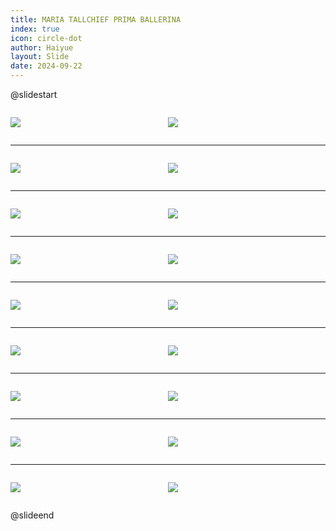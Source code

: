 ```yaml
---
title: MARIA TALLCHIEF PRIMA BALLERINA
index: true
icon: circle-dot
author: Haiyue
layout: Slide
date: 2024-09-22
---
```

 
@slidestart

<div style="display:flex">
<div style="flex:1">

![](https://raw.githubusercontent.com/yclord/reading/refs/heads/master/english/Level-R/MARIA%20TALLCHIEF%20PRIMA%20BALLERINA/001.webp)
</div>
<div style="flex:1">

![](https://raw.githubusercontent.com/yclord/reading/refs/heads/master/english/Level-R/MARIA%20TALLCHIEF%20PRIMA%20BALLERINA/002.webp)
</div>
</div>

---

<div style="display:flex">
<div style="flex:1">

![](https://raw.githubusercontent.com/yclord/reading/refs/heads/master/english/Level-R/MARIA%20TALLCHIEF%20PRIMA%20BALLERINA/003.webp)
</div>
<div style="flex:1">

![](https://raw.githubusercontent.com/yclord/reading/refs/heads/master/english/Level-R/MARIA%20TALLCHIEF%20PRIMA%20BALLERINA/004.webp)
</div>
</div>

---

<div style="display:flex">
<div style="flex:1">

![](https://raw.githubusercontent.com/yclord/reading/refs/heads/master/english/Level-R/MARIA%20TALLCHIEF%20PRIMA%20BALLERINA/005.webp)
</div>
<div style="flex:1">

![](https://raw.githubusercontent.com/yclord/reading/refs/heads/master/english/Level-R/MARIA%20TALLCHIEF%20PRIMA%20BALLERINA/006.webp)
</div>
</div>

---

<div style="display:flex">
<div style="flex:1">

![](https://raw.githubusercontent.com/yclord/reading/refs/heads/master/english/Level-R/MARIA%20TALLCHIEF%20PRIMA%20BALLERINA/007.webp)
</div>
<div style="flex:1">

![](https://raw.githubusercontent.com/yclord/reading/refs/heads/master/english/Level-R/MARIA%20TALLCHIEF%20PRIMA%20BALLERINA/008.webp)
</div>
</div>

---

<div style="display:flex">
<div style="flex:1">

![](https://raw.githubusercontent.com/yclord/reading/refs/heads/master/english/Level-R/MARIA%20TALLCHIEF%20PRIMA%20BALLERINA/009.webp)
</div>
<div style="flex:1">

![](https://raw.githubusercontent.com/yclord/reading/refs/heads/master/english/Level-R/MARIA%20TALLCHIEF%20PRIMA%20BALLERINA/010.webp)
</div>
</div>

---

<div style="display:flex">
<div style="flex:1">

![](https://raw.githubusercontent.com/yclord/reading/refs/heads/master/english/Level-R/MARIA%20TALLCHIEF%20PRIMA%20BALLERINA/011.webp)
</div>
<div style="flex:1">

![](https://raw.githubusercontent.com/yclord/reading/refs/heads/master/english/Level-R/MARIA%20TALLCHIEF%20PRIMA%20BALLERINA/012.webp)
</div>
</div>

---

<div style="display:flex">
<div style="flex:1">

![](https://raw.githubusercontent.com/yclord/reading/refs/heads/master/english/Level-R/MARIA%20TALLCHIEF%20PRIMA%20BALLERINA/013.webp)
</div>
<div style="flex:1">

![](https://raw.githubusercontent.com/yclord/reading/refs/heads/master/english/Level-R/MARIA%20TALLCHIEF%20PRIMA%20BALLERINA/014.webp)
</div>
</div>

---

<div style="display:flex">
<div style="flex:1">

![](https://raw.githubusercontent.com/yclord/reading/refs/heads/master/english/Level-R/MARIA%20TALLCHIEF%20PRIMA%20BALLERINA/015.webp)
</div>
<div style="flex:1">

![](https://raw.githubusercontent.com/yclord/reading/refs/heads/master/english/Level-R/MARIA%20TALLCHIEF%20PRIMA%20BALLERINA/016.webp)
</div>
</div>

---

<div style="display:flex">
<div style="flex:1">

![](https://raw.githubusercontent.com/yclord/reading/refs/heads/master/english/Level-R/MARIA%20TALLCHIEF%20PRIMA%20BALLERINA/017.webp)
</div>
<div style="flex:1">

![](https://raw.githubusercontent.com/yclord/reading/refs/heads/master/english/Level-R/MARIA%20TALLCHIEF%20PRIMA%20BALLERINA/018.webp)
</div>
</div>

@slideend